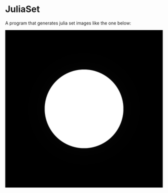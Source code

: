 # JuliaSet

A program that generates julia set images like the one below:

![Julia Set Image](jimage.jpg)